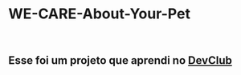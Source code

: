<h1> WE-CARE-About-Your-Pet
<br>
<br>
<h2>Esse foi um projeto que aprendi no <a href="https://rodolfomori.com.br/devclub" >DevClub</ah2>
